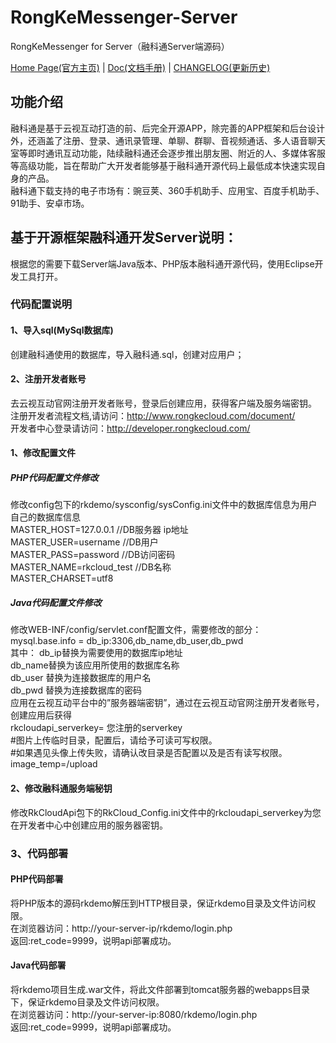 # RongKeMessenger-Server
RongKeMessenger for Server（融科通Server端源码）

[Home Page(官方主页)](http://www.rongkecloud.com) | [Doc(文档手册)](http://www.rongkecloud.com/download/rongketong/doc.zip) | [CHANGELOG(更新历史)](https://github.com/rongkecloud/RongKeMessenger-Server/blob/master/CHANGELOG.md)

## 功能介绍
融科通是基于云视互动打造的前、后完全开源APP，除完善的APP框架和后台设计外，还涵盖了注册、登录、通讯录管理、单聊、群聊、音视频通话、多人语音聊天室等即时通讯互动功能，陆续融科通还会逐步推出朋友圈、附近的人、多媒体客服等高级功能，旨在帮助广大开发者能够基于融科通开源代码上最低成本快速实现自身的产品。<br/>
融科通下载支持的电子市场有：豌豆荚、360手机助手、应用宝、百度手机助手、91助手、安卓市场。

## 基于开源框架融科通开发Server说明：

根据您的需要下载Server端Java版本、PHP版本融科通开源代码，使用Eclipse开发工具打开。

### 代码配置说明 <br>
#### 1、导入sql(MySql数据库)
创建融科通使用的数据库，导入融科通.sql，创建对应用户；
#### 2、注册开发者账号<br/>
去云视互动官网注册开发者账号，登录后创建应用，获得客户端及服务端密钥。<br>
注册开发者流程文档,请访问：http://www.rongkecloud.com/document/<br>
开发者中心登录请访问：http://developer.rongkecloud.com/<br>
#### 1、修改配置文件<br/>

##### PHP代码配置文件修改<br>
修改config包下的rkdemo/sysconfig/sysConfig.ini文件中的数据库信息为用户自己的数据库信息<br>
MASTER_HOST=127.0.0.1   //DB服务器 ip地址<br>
MASTER_USER=username   //DB用户<br>
MASTER_PASS=password    //DB访问密码<br>
MASTER_NAME=rkcloud_test //DB名称<br>
MASTER_CHARSET=utf8<br>

##### Java代码配置文件修改<br>
修改WEB-INF/config/servlet.conf配置文件，需要修改的部分：<br>
mysql.base.info = db_ip:3306,db_name,db_user,db_pwd<br>
 其中： db_ip替换为需要使用的数据库ip地址<br>
        db_name替换为该应用所使用的数据库名称<br>
        db_user 替换为连接数据库的用户名<br>
        db_pwd 替换为连接数据库的密码<br>
应用在云视互动平台中的”服务器端密钥”，通过在云视互动官网注册开发者账号，创建应用后获得<br>
rkcloudapi_serverkey= 您注册的serverkey<br>
#图片上传临时目录，配置后，请给予可读可写权限。<br>
#如果遇见头像上传失败，请确认改目录是否配置以及是否有读写权限。<br>
image_temp=/upload<br>

#### 2、修改融科通服务端秘钥 <br>
修改RkCloudApi包下的RkCloud_Config.ini文件中的rkcloudapi_serverkey为您在开发者中心中创建应用的服务器密钥。<br>

### 3、代码部署<br>
#### PHP代码部署<br>
将PHP版本的源码rkdemo解压到HTTP根目录，保证rkdemo目录及文件访问权限。<br>
在浏览器访问：http://your-server-ip/rkdemo/login.php<br>
返回:ret_code=9999，说明api部署成功。<br>

#### Java代码部署<br>
将rkdemo项目生成.war文件，将此文件部署到tomcat服务器的webapps目录下，保证rkdemo目录及文件访问权限。<br>
在浏览器访问：http://your-server-ip:8080/rkdemo/login.php<br>
返回:ret_code=9999，说明api部署成功。<br>

